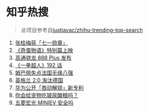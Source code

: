 # 知乎热搜

> 此项目参考自[justjavac/zhihu-trending-top-search](https://github.com/justjavac/zhihu-trending-top-search/blob/main/utils.ts)

<!-- BEGIN -->
  <!-- 最后更新时间:Wed Jun 30 2021 10:11:14 GMT+0000 (Coordinated Universal Time) -->
  1. [张桂梅获「七一勋章」](https://www.zhihu.com/search?q=张桂梅)
1. [《奇蛋物语》特别篇上映](https://www.zhihu.com/search?q=奇蛋物语)
1. [高通骁龙 888 Plus 发布](https://www.zhihu.com/search?q=骁龙888plus)
1. [《一拳超人》192 话](https://www.zhihu.com/search?q=一拳超人)
1. [姆巴佩失点法国无缘八强](https://www.zhihu.com/search?q=法国队)
1. [英格兰 2:0 淘汰德国](https://www.zhihu.com/search?q=英格兰队)
1. [华为公开「唇动解锁」新专利](https://www.zhihu.com/search?q=唇动解锁)
1. [你会给宠物吃玻尿酸粮吗？](https://www.zhihu.com/search?q=玻尿酸宠物粮)
1. [五菱宏光 MINIEV 安全吗](https://www.zhihu.com/search?q=MINIEV)
  <!-- END -->